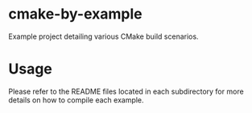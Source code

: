 # cmake-by-example

Example project detailing various CMake build scenarios. 

# Usage

Please refer to the README files located in each subdirectory for more details on how to compile each example. 